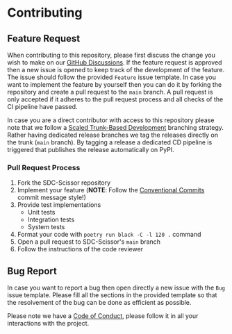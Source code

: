 # Contributing
## Feature Request
When contributing to this repository, please first discuss the change you wish to make on our
[GitHub Discussions](https://github.com/ChristianBirchler/sdc-scissor/discussions).
If the feature request is approved then a new issue is opened to keep track
of the development of the feature. The issue should follow the provided `Feature` issue template.
In case you want to implement the feature by yourself then you can do it by forking the repository
and create a pull request to the `main` branch. A pull request is only accepted if it adheres to
the pull request process and all checks of the CI pipeline have passed.

In case you are a direct contributor with access to this repository please note that we follow a
[Scaled Trunk-Based Development](https://trunkbaseddevelopment.com/#scaled-trunk-based-development)
branching strategy. Rather having dedicated release branches we tag the releases directly on the
trunk (`main` branch). By tagging a release a dedicated CD pipeline is triggered that publishes
the release automatically on PyPI.

### Pull Request Process
1. Fork the SDC-Scissor repository
2. Implement your feature (**NOTE**: Follow the [Conventional Commits](https://www.conventionalcommits.org/en/v1.0.0/) commit message style!)
3. Provide test implementations
   - Unit tests
   - Integration tests
   - System tests
4. Format your code with `poetry run black -C -l 120 .` command
5. Open a pull request to SDC-Scissor's `main` branch
6. Follow the instructions of the code reviewer

## Bug Report
In case you want to report a bug then open directly a new issue with the `Bug` issue template.
Please fill all the sections in the provided template so that the resolvement of the bug can be
done as efficient as possible.

Please note we have a [Code of Conduct](https://github.com/ChristianBirchler/sdc-scissor/blob/main/CODE_OF_CONDUCT.md),
please follow it in all your interactions with the project.
